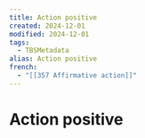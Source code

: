 ```yaml
---
title: Action positive
created: 2024-12-01
modified: 2024-12-01
tags:
  - TBSMetadata
alias: Action positive
french:
  - "[[357 Affirmative action]]"
---
```

# Action positive

